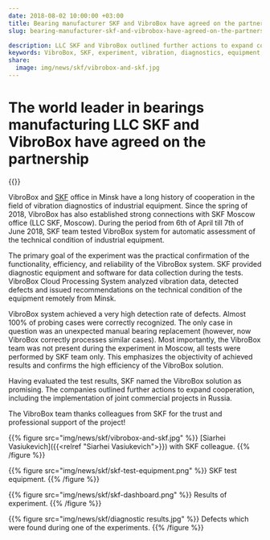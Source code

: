 ```yaml
---
date: 2018-08-02 10:00:00 +03:00
title: Bearing manufacturer SKF and VibroBox have agreed on the partnership
slug: bearing-manufacturer-skf-and-vibrobox-have-agreed-on-the-partnership-in-predictive-and prescriptive-maintenance

description: LLC SKF and VibroBox outlined further actions to expand cooperation, including the implementation of joint commercial projects in Russia.
keywords: VibroBox, SKF, experiment, vibration, diagnostics, equipment, cooperation, Minsk, Moscow, result, solution, projects, industrial
share:
  image: img/news/skf/vibrobox-and-skf.jpg
---
```

# The world leader in bearings manufacturing LLC SKF and VibroBox have agreed on the partnership

{{<date>}}

VibroBox and [SKF](http://www.skf.com) office in Minsk have a long history of cooperation in the field of vibration diagnostics of industrial equipment. Since the spring of 2018, VibroBox has also established strong connections with SKF Moscow office (LLC SKF, Moscow).  During the period from 6th of April till 7th of June 2018, SKF team tested VibroBox system for automatic assessment of the technical condition of industrial equipment.

The primary goal of the experiment was the practical confirmation of the functionality, efficiency, and reliability of the VibroBox system. SKF provided diagnostic equipment and software for data collection during the tests. VibroBox Cloud Processing System analyzed vibration data, detected defects and issued recommendations on the technical condition of the equipment remotely from Minsk.

VibroBox system achieved a very high detection rate of defects. Almost 100% of probing cases were correctly recognized. The only case in question was an unexpected manual bearing replacement (however, now VibroBox correctly processes similar cases). Most importantly, the VibroBox team was not present during the experiment in Moscow, all tests were performed by SKF team only. This emphasizes the objectivity of achieved results and confirms the high efficiency of the VibroBox solution.

Having evaluated the test results, SKF named the VibroBox solution as promising. The companies outlined further actions to expand cooperation, including the implementation of joint commercial projects in Russia.

The VibroBox team thanks colleagues from SKF for the trust and professional support of the project!

{{% figure src="img/news/skf/vibrobox-and-skf.jpg" %}}
[Siarhei Vasiukevich]({{<relref "Siarhei Vasiukevich">}}) with SKF colleague.
{{% /figure %}}

{{% figure src="img/news/skf/skf-test-equipment.png" %}}
SKF test equipment.
{{% /figure %}}

{{% figure src="img/news/skf/skf-dashboard.png" %}}
Results of experiment.
{{% /figure %}}

{{% figure src="img/news/skf/diagnostic results.jpg" %}}
Defects which were found during one of the experiments.
{{% /figure %}}
